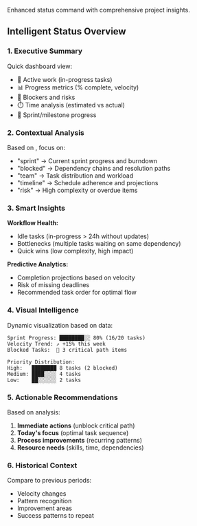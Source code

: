 Enhanced status command with comprehensive project insights.


## Intelligent Status Overview

### 1. **Executive Summary**
Quick dashboard view:
- 🏃 Active work (in-progress tasks)
- 📊 Progress metrics (% complete, velocity)
- 🚧 Blockers and risks
- ⏱️ Time analysis (estimated vs actual)
- 🎯 Sprint/milestone progress

### 2. **Contextual Analysis**

Based on <task-id>, focus on:
- "sprint" → Current sprint progress and burndown
- "blocked" → Dependency chains and resolution paths
- "team" → Task distribution and workload
- "timeline" → Schedule adherence and projections
- "risk" → High complexity or overdue items

### 3. **Smart Insights**

**Workflow Health:**
- Idle tasks (in-progress > 24h without updates)
- Bottlenecks (multiple tasks waiting on same dependency)
- Quick wins (low complexity, high impact)

**Predictive Analytics:**
- Completion projections based on velocity
- Risk of missing deadlines
- Recommended task order for optimal flow

### 4. **Visual Intelligence**

Dynamic visualization based on data:
```
Sprint Progress: ████████░░ 80% (16/20 tasks)
Velocity Trend: ↗️ +15% this week
Blocked Tasks:  🔴 3 critical path items

Priority Distribution:
High:   ████████ 8 tasks (2 blocked)
Medium: ████░░░░ 4 tasks
Low:    ██░░░░░░ 2 tasks
```

### 5. **Actionable Recommendations**

Based on analysis:
1. **Immediate actions** (unblock critical path)
2. **Today's focus** (optimal task sequence)
3. **Process improvements** (recurring patterns)
4. **Resource needs** (skills, time, dependencies)

### 6. **Historical Context**

Compare to previous periods:
- Velocity changes
- Pattern recognition
- Improvement areas
- Success patterns to repeat